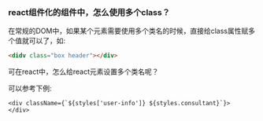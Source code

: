 ### react组件化的组件中，怎么使用多个class？

在常规的DOM中，如果某个元素需要使用多个类名的时候，直接给class属性赋多个值就可以了，如:

```html
<didv class="box header"></div>
```

可在react中，怎么给react元素设置多个类名呢？

可以参考下例:

```tsx
<div className={`${styles['user-info']} ${styles.consultant}`}>
</div>
```